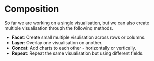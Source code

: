 # Composition

So far we are working on a single visualisation, but we can also create multiple visualisation through the following methods.

- **Facet**: Create small multiple visulisation across rows or columns.
- **Layer**: Overlay one visualisation on another.
- **Concat**: Add charts to each other - horizontally or vertically.
- **Repeat**: Repeat the same visualisation but using different fields.
